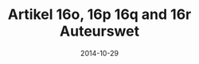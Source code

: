 ---
title: "Artikel 16o, 16p 16q and 16r Auteurswet"
date: 2014-10-29 
draft: false
weight: 70
exceptions:
- owd
jurisdictions:
- NL
score: 3
description: "Exception allowing publicly accessible libraries, educational establishments and museums, as well as archives, film or audio heritage institutions to reproduce and make available to the public works published in the form of books, journals, newspapers, magazines or other writings, cinematographic or audiovisual works and phonograms for which they have been unable to identify or locate the rightholders after a diligent serach. These so called orphan works may only be used in order to achieve aims related to their public-interest missions." 
beneficiaries:
- publicly accessible libraries
- educational establishments
- museums
- archives
- film or audio heritage institutions
- public-service broadcasting organisations
purposes: 
- exercise of the public intrest mission
- preservation 
- restoration
- providing access for educational or cultural uses. 
usage:
- reproduction
- making available to the public
subjectmatter:
- books, brochures, newspapers, magazines and other writings
- musical works
- film works
- performances
- phonograms
- film fixations
compensation:
- Fair compensation for the prior usage of the work by the beneficiary is required if a rightholder makes an end to the orphan works status of a work. 
attribution: 
- not required
otherConditions: 
- The work must part of the own collection of the beneficiary.
- In order to establish the orphan works status of a work, beneficiaries must carry out a diligent search in good faith in respect of each work or other protected subject-matter, by consulting the sources identified in the Decision on diligent examination of orphan works from 29 december 2014.
- The beneficiary must terminate the use of an orphan work if a rightholder terminates the orphan status of a work with respect to the rights (s)he holds. 
remarks: "Together with the <a href=\"https://wetten.overheid.nl/BWBR0035690/2014-10-29\">decision on diligent examination of orphan works from 29 December 2014</a>, these articles implement the 2021 orphan works directive into Dutch Law. Beneficiaries may generate income from reproduction and making available provided that such income is used exclusively to offset the costs of digitizing and making available.<br /><br />Article 17 Auteurswet contains a special provision for public media institutions, which are only allowed to use works that have been identified as orphan works if these works have been produced by the public media institution before 1 January 2003 and have been archived."
link: https://wetten.overheid.nl/jci1.3:c:BWBR0001886&hoofdstuk=I&paragraaf=6&artikel=16o&z=2021-01-01&g=2021-01-01
---